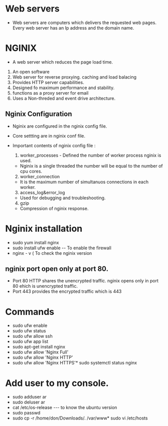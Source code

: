# Web servers
* Web servers are computers which delivers the requested web pages. Every web server has an Ip address and the domain name.

# NGINIX
* A web server which reduces the page load time.
 1. An open software
 2. Web server for reverse proxying. caching and load balacing
 3. Provides HTTP server capabilities.
 4. Designed fo maximum performance and stability.
 5. functions as a proxy server for email
 6. Uses a Non-threded and event drive architecture.

## Nginix Configuration
* Nginix are configured in the nginix config file.
* Core settting are in nginix conf file.
* Important contents of nginix config file :
  1. worker_processes - Defined the number of worker process nginix is used.
   * Nginix is a single threaded the number will be equal to the number of cpu cores.

  2. worker_connection
    * It is the maximum number of simultanuos connections in each worker.

  3. access_log&error_log
   * Used for debugging and troubleshooting.

  4. gzip
   * Compression of nginix response.

# Nginix installation
  * sudo yum install nginx
  * sudo install ufw enable -- To enable the firewall
  * nginx - v ( To check the nginix version

## nginix port open only at port 80.
* Port 80 HTTP shares the unencrypted traffic. nginix opens only in port 80 ehich is unencrypted traffic.
* Port 443 provides the encrypted traffic which is 443

# Commands
* sudo ufw enable
* sudo ufw status
* sudo ufw allow ssh
* sudo ufw app list
* sudo apt-get install nginx
* sudo ufw allow 'Nginx Full'
* sudo ufw allow 'Nginx HTTP'
* sudo ufw allow 'Nginx HTTPS'* sudo systemctl status nginx
# Add user to my console.
* sudo adduser ar
* sudo deluser ar
* cat /etc/os-release --- to know the ubuntu version
* sudo passwd 
* sudo cp -r /home/don/Downloads/. /var/www* sudo vi /etc/hosts
